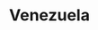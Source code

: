 ---
layout: posts_by_category
categories: venezuela
title: Venezuela
permalink: /category/venezuela
---